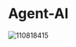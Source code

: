 # Agent-AI
![110818415](https://github.com/user-attachments/assets/63ea069d-553d-4e9b-b553-c03aa9b3b194)  


